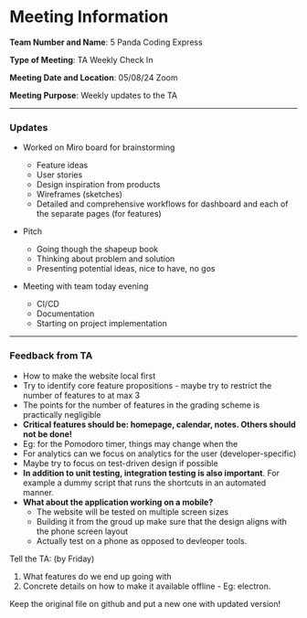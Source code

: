 # Meeting Information
**Team Number and Name**: 5 Panda Coding Express

**Type of Meeting**: TA Weekly Check In

 **Meeting Date and Location**: 05/08/24 Zoom

**Meeting Purpose**: Weekly updates to the TA

---
### Updates
- Worked on Miro board for brainstorming
  - Feature ideas
  - User stories
  - Design inspiration from products
  - Wireframes (sketches)
  - Detailed and comprehensive workflows for dashboard and each of the separate pages (for features)
 
- Pitch
  - Going though the shapeup book
  - Thinking about problem and solution
  - Presenting potential ideas, nice to have, no gos
 
- Meeting with team today evening
  - CI/CD
  - Documentation
  - Starting on project implementation
---
### Feedback from TA

- How to make the website local first
- Try to identify core feature propositions - maybe try to restrict the number of features to at max 3
- The points for the number of features in the grading scheme is practically negligible
- **Critical features should be: homepage, calendar, notes. Others should not be done!**
- Eg: for the Pomodoro timer, things may change when the
- For analytics can we focus on analytics for the user (developer-specific)
- Maybe try to focus on test-driven design if possible
- **In addition to unit testing, integration testing is also important**. For example a dummy script that runs the shortcuts in an automated manner.
- **What about the application working on a mobile?**
  - The website will be tested on multiple screen sizes
  - Building it from the groud up make sure that the design aligns with the phone screen layout
  - Actually test on a phone as opposed to devleoper tools.
 
Tell the TA: (by Friday)
1. What features do we end up going with
2. Concrete details on how to make it available offline - Eg: electron.

Keep the original file on github and put a new one with updated version!
